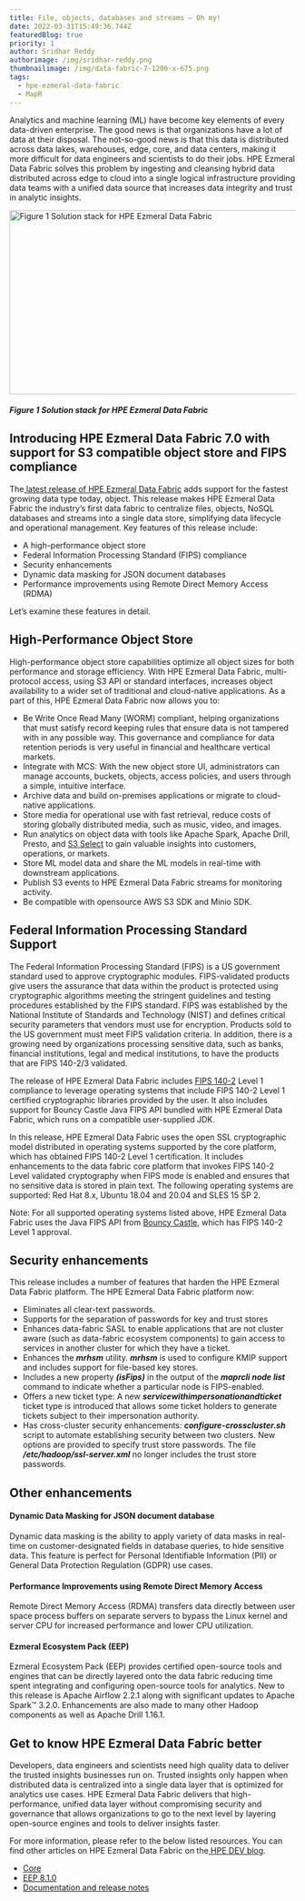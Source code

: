 ```yaml
---
title: File, objects, databases and streams – Oh my!
date: 2022-03-31T15:49:36.744Z
featuredBlog: true
priority: 1
author: Sridhar Reddy
authorimage: /img/sridhar-reddy.png
thumbnailimage: /img/data-fabric-7-1200-x-675.png
tags:
  - hpe-ezmeral-data-fabric
  - MapR
---
```

Analytics and machine learning (ML) have become key elements of every data-driven enterprise. The good news is that organizations have a lot of data at their disposal. The not-so-good news is that this data is distributed across data lakes, warehouses, edge, core, and data centers, making it more difficult for data engineers and scientists to do their jobs.  HPE Ezmeral Data Fabric solves this problem by ingesting and cleansing hybrid data distributed across edge to cloud into a single logical infrastructure providing data teams with a unified data source that increases data integrity and trust in analytic insights. 

<img src="/img/architecture-edf7-new.png" width="600" height="324" alt="Figure 1 Solution stack for HPE Ezmeral Data Fabric">

##### *Figure 1 Solution stack for HPE Ezmeral Data Fabric*

## Introducing HPE Ezmeral Data Fabric 7.0 with support for S3 compatible object store and FIPS compliance

The[ latest release of HPE Ezmeral Data Fabric](https://community.hpe.com/t5/HPE-Ezmeral-Uncut/HPE-Ezmeral-News-GA-for-the-Enterprise-Data-and-Unified/ba-p/7163244) adds support for the fastest growing data type today, object. This release makes HPE Ezmeral Data Fabric the industry’s first data fabric to centralize files, objects, NoSQL databases and streams into a single data store, simplifying data lifecycle and operational management.  Key features of this release include:

* A high-performance object store
* Federal Information Processing Standard (FIPS) compliance
* Security enhancements
* Dynamic data masking for JSON document databases
* Performance improvements using Remote Direct Memory Access (RDMA)

Let’s examine these features in detail.

## High-Performance Object Store

High-performance object store capabilities optimize all object sizes for both performance and storage efficiency. With HPE Ezmeral Data Fabric, multi-protocol access, using S3 API or standard interfaces, increases object availability to a wider set of traditional and cloud-native applications. As a part of this, HPE Ezmeral Data Fabric now allows you to: 

* Be Write Once Read Many (WORM) compliant, helping organizations that must satisfy record keeping rules that ensure data is not tampered with in any possible way. This governance and compliance for data retention periods is very useful in financial and healthcare vertical markets.
* Integrate with MCS: With the new object store UI, administrators can manage accounts, buckets, objects, access policies, and users through a simple, intuitive interface.
* Archive data and build on-premises applications or migrate to cloud-native applications.
* Store media for operational use with fast retrieval, reduce costs of storing globally distributed media, such as music, video, and images.
* Run analytics on object data with tools like Apache Spark, Apache Drill, Presto, and [S3 Select](https://docs-datafabric.mip.storage.hpecorp.net/70/MapROverview/query-s3-select.html) to gain valuable insights into customers, operations, or markets.
* Store ML model data and share the ML models in real-time with downstream applications.
* Publish S3 events to HPE Ezmeral Data Fabric streams for monitoring activity.
* Be compatible with opensource AWS S3 SDK and Minio SDK.

## Federal Information Processing Standard Support

The Federal Information Processing Standard (FIPS) is a US government standard used to approve cryptographic modules. FIPS-validated products give users the assurance that data within the product is protected using cryptographic algorithms meeting the stringent guidelines and testing procedures established by the FIPS standard. FIPS was established by the National Institute of Standards and Technology (NIST) and defines critical security parameters that vendors must use for encryption. Products sold to the US government must meet FIPS validation criteria. In addition, there is a growing need by organizations processing sensitive data, such as banks, financial institutions, legal and medical institutions, to have the products that are FIPS 140-2/3 validated.

The release of HPE Ezmeral Data Fabric includes [FIPS 140-2](https://csrc.nist.gov/projects/cryptographic-module-validation-program/certificate/819) Level 1 compliance to leverage operating systems that include FIPS 140-2 Level 1 certified cryptographic libraries provided by the user. It also includes support for Bouncy Castle Java FIPS API bundled with HPE Ezmeral Data Fabric, which runs on a compatible user-supplied JDK. 

In this release, HPE Ezmeral Data Fabric uses the open SSL cryptographic model distributed in operating systems supported by the core platform, which has obtained FIPS 140-2 Level 1 certification. It includes enhancements to the data fabric core platform that invokes FIPS 140-2 Level validated cryptography when FIPS mode is enabled and ensures that no sensitive data is stored in plain text. The following operating systems are supported:  Red Hat 8.x, Ubuntu 18.04 and 20.04 and SLES 15 SP 2. 

Note: For all supported operating systems listed above, HPE Ezmeral Data Fabric uses the Java FIPS API from [Bouncy Castle](https://www.bouncycastle.org/), which has FIPS 140-2 Level 1 approval.

## Security enhancements

This release includes a number of features that harden the HPE Ezmeral Data Fabric platform. The HPE Ezmeral Data Fabric platform now: 

* Eliminates all clear-text passwords. 
* Supports for the separation of passwords for key and trust stores 
* Enhances data-fabric SASL to enable applications that are not cluster aware (such as data-fabric ecosystem components) to gain access to services in another cluster for which they have a ticket. 
* Enhances the ***mrhsm*** utility. ***mrhsm*** is used to configure KMIP support and includes support for file-based key stores.
* Includes a new property ***(isFips)*** in the output of the ***maprcli node list*** command to indicate whether a particular node is FIPS-enabled.
* Offers a new ticket type: A new ***servicewithimpersonationandticket*** ticket type is introduced that allows some ticket holders to generate tickets subject to their impersonation authority. 
* Has cross-cluster security enhancements: ***configure-crosscluster.sh*** script to automate establishing security between two clusters. New options are provided to specify trust store passwords. The file ***/etc/hadoop/ssl-server.xml*** no longer includes the trust store passwords.

## Other enhancements

#### Dynamic Data Masking for JSON document database

Dynamic data masking is the ability to apply variety of data masks in real-time on customer-designated fields in database queries, to hide sensitive data.  This feature is perfect for Personal Identifiable Information (PII) or General Data Protection Regulation (GDPR) use cases. 

#### Performance Improvements using Remote Direct Memory Access

Remote Direct Memory Access (RDMA) transfers data directly between user space process buffers on separate servers to bypass the Linux kernel and server CPU for increased performance and lower CPU utilization.

#### Ezmeral Ecosystem Pack (EEP)

Ezmeral Ecosystem Pack (EEP) provides certified open-source tools and engines that can be directly layered onto the data fabric reducing time spent integrating and configuring open-source tools for analytics. New to this release is Apache Airflow 2.2.1 along with significant updates to Apache Spark™ 3.2.0. Enhancements are also made to many other Hadoop components as well as Apache Drill 1.16.1. 

## Get to know HPE Ezmeral Data Fabric better

Developers, data engineers and scientists need high quality data to deliver the trusted insights businesses run on. Trusted insights only happen when distributed data is centralized into a single data layer that is optimized for analytics use cases. HPE Ezmeral Data Fabric delivers that high-performance, unified data layer without compromising security and governance that allows organizations to go to the next level by layering open-source engines and tools to deliver insights faster. 

For more information, please refer to the below listed resources. You can find other articles on HPE Ezmeral Data Fabric on the[ HPE DEV blog](https://developer.hpe.com/blog).

* [Core](http://package.mapr.hpe.com/releases/v7.0.0) 
* [EEP 8.1.0](http://package.mapr.hpe.com/releases/MEP/MEP-8.1.0/)  
* [Documentation and release notes](https://docs.datafabric.hpe.com/70/home.html)